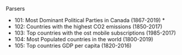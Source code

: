 Parsers

- 101: Most Dominant Political Parties in Canada (1867-2019) * 
- 102: Countries with the highest CO2 emissions (1850-2017)
- 103: Top countries with the ost mobile subscriptions (1985-2017)
- 104: Most Populated countries in the world (1800-2019)
- 105: Top countries GDP per capita (1820-2016)
